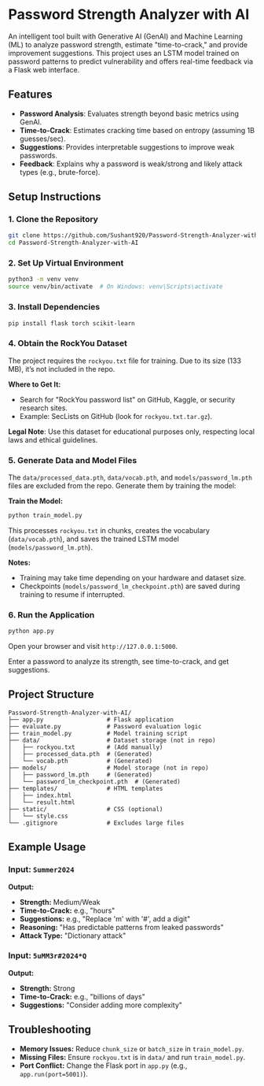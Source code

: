 # Password Strength Analyzer with AI

An intelligent tool built with Generative AI (GenAI) and Machine Learning (ML) to analyze password strength, estimate "time-to-crack," and provide improvement suggestions. This project uses an LSTM model trained on password patterns to predict vulnerability and offers real-time feedback via a Flask web interface.

## Features
- **Password Analysis**: Evaluates strength beyond basic metrics using GenAI.
- **Time-to-Crack**: Estimates cracking time based on entropy (assuming 1B guesses/sec).
- **Suggestions**: Provides interpretable suggestions to improve weak passwords.
- **Feedback**: Explains why a password is weak/strong and likely attack types (e.g., brute-force).

## Setup Instructions

### 1. Clone the Repository
```bash
git clone https://github.com/Sushant920/Password-Strength-Analyzer-with-AI.git
cd Password-Strength-Analyzer-with-AI
```

### 2. Set Up Virtual Environment
```bash
python3 -m venv venv
source venv/bin/activate  # On Windows: venv\Scripts\activate
```

### 3. Install Dependencies
```bash
pip install flask torch scikit-learn
```

### 4. Obtain the RockYou Dataset
The project requires the `rockyou.txt` file for training. Due to its size (133 MB), it’s not included in the repo.

**Where to Get It:**
- Search for "RockYou password list" on GitHub, Kaggle, or security research sites.
- Example: SecLists on GitHub (look for `rockyou.txt.tar.gz`).

**Legal Note**: Use this dataset for educational purposes only, respecting local laws and ethical guidelines.

### 5. Generate Data and Model Files
The `data/processed_data.pth`, `data/vocab.pth`, and `models/password_lm.pth` files are excluded from the repo. Generate them by training the model:

**Train the Model:**
```bash
python train_model.py
```
This processes `rockyou.txt` in chunks, creates the vocabulary (`data/vocab.pth`), and saves the trained LSTM model (`models/password_lm.pth`).

**Notes:**
- Training may take time depending on your hardware and dataset size.
- Checkpoints (`models/password_lm_checkpoint.pth`) are saved during training to resume if interrupted.

### 6. Run the Application
```bash
python app.py
```
Open your browser and visit `http://127.0.0.1:5000`.

Enter a password to analyze its strength, see time-to-crack, and get suggestions.

## Project Structure
```
Password-Strength-Analyzer-with-AI/
├── app.py                  # Flask application
├── evaluate.py             # Password evaluation logic
├── train_model.py          # Model training script
├── data/                   # Dataset storage (not in repo)
│   ├── rockyou.txt         # (Add manually)
│   ├── processed_data.pth  # (Generated)
│   └── vocab.pth           # (Generated)
├── models/                 # Model storage (not in repo)
│   ├── password_lm.pth     # (Generated)
│   └── password_lm_checkpoint.pth  # (Generated)
├── templates/              # HTML templates
│   ├── index.html
│   └── result.html
├── static/                 # CSS (optional)
│   └── style.css
└── .gitignore              # Excludes large files
```

## Example Usage
### Input: `Summer2024`
**Output:**
- **Strength:** Medium/Weak
- **Time-to-Crack:** e.g., "hours"
- **Suggestions:** e.g., "Replace 'm' with '#', add a digit"
- **Reasoning:** "Has predictable patterns from leaked passwords"
- **Attack Type:** "Dictionary attack"

### Input: `5uMM3r#2024*Q`
**Output:**
- **Strength:** Strong
- **Time-to-Crack:** e.g., "billions of days"
- **Suggestions:** "Consider adding more complexity"

## Troubleshooting
- **Memory Issues:** Reduce `chunk_size` or `batch_size` in `train_model.py`.
- **Missing Files:** Ensure `rockyou.txt` is in `data/` and run `train_model.py`.
- **Port Conflict:** Change the Flask port in `app.py` (e.g., `app.run(port=5001)`).
